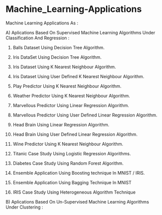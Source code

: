 # Machine_Learning-Applications

Machine Learning Applications As :

A) Aplications Based On Supervised Machine Learning Algorithms Under Classification And Regression :

1) Balls Dataset Using Decision Tree Algorithm.

2) Iris DataSet Using Decision Tree Algorithm.

3) Iris Dataset Using K Nearest Neighbour Algorithm.

4) Iris Dataset Using User Defined K Nearest Neighbour Algorithm.

5) Play Predictor Using K Nearest Neighbour Algorithm.

6) Weather Predictor Using K Nearest Neighbour Algorithm.

7) Marvellous Predictor Using Linear Regression Algorithm.

8) Marvellous Predictor Using User Defined Linear Regression Algorithm.

9) Head Brain Using Linear Regression Algorithm.

10) Head Brain Using User Defined Linear Regression Algorithm.

11) Wine Predictor Using K Nearest Neighbour Algorithm.

12) Titanic Case Study Using Logistic Regression Algorithms.

13) Diabetes Case Study Using Random Forest Algorithm. 

14) Ensemble Application Using Boosting technique In MNIST / IRIS.

15) Ensemble Application Using Bagging Technique In MNIST  

16) IRIS Case Study Using Heterogeneous Algorithm Technique 

B) Aplications Based On Un-Supervised Machine Learning Algorithms Under Clustering : 
